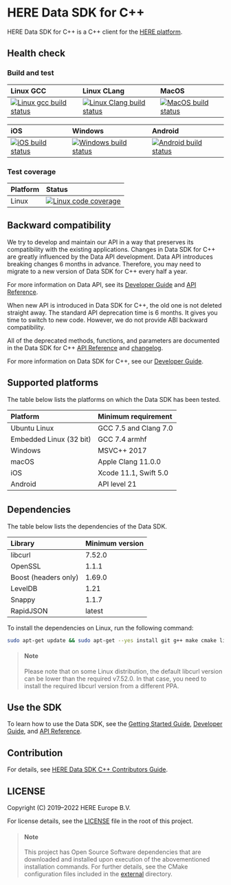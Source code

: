 # HERE Data SDK for C++

HERE Data SDK for C++ is a C++ client for the <a href="https://platform.here.com" target="_blank">HERE platform</a>.

## Health check

### Build and test

| Linux GCC | Linux CLang | MacOS |
| :-------- | :---------- | :---- |
| [![Linux gcc build status][1]][2] | [![Linux Clang build status][3]][4] | [![MacOS build status][5]][4] |

| iOS | Windows | Android |
| :-- | :------ | :------ |
| [![iOS build status][6]][4] | [![Windows build status][7]][4] | [![Android build status][8]][4] |

[1]: https://github.com/heremaps/here-data-sdk-cpp/workflows/CI/badge.svg?branch=master
[2]: https://github.com/heremaps/here-data-sdk-cpp/actions?query=workflow%3ACI+branch%3Amaster
[3]: https://dev.azure.com/heremaps/here-data-sdk/_apis/build/status/heremaps.here-data-sdk-cpp?branchName=master&jobName=Linux_build_clang
[4]: https://dev.azure.com/heremaps/here-data-sdk/_build/latest?definitionId=3&branchName=master
[5]: https://dev.azure.com/heremaps/here-data-sdk/_apis/build/status/heremaps.here-data-sdk-cpp?branchName=master&jobName=MacOS_build
[6]: https://dev.azure.com/heremaps/here-data-sdk/_apis/build/status/heremaps.here-data-sdk-cpp?branchName=master&jobName=iOS_build
[7]: https://dev.azure.com/heremaps/here-data-sdk/_apis/build/status/heremaps.here-data-sdk-cpp?branchName=master&jobName=Windows_build
[8]: https://dev.azure.com/heremaps/here-data-sdk/_apis/build/status/heremaps.here-data-sdk-cpp?branchName=master&jobName=Android_build

### Test coverage

| Platform | Status                                                                                                                                                                                              |
| :------- | :-------------------------------------------------------------------------------------------------------------------------------------------------------------------------------------------------- |
| Linux    | <a href="https://codecov.io/gh/heremaps/here-data-sdk-cpp/" target="_blank"><img src="https://codecov.io/gh/heremaps/here-data-sdk-cpp/branch/master/graph/badge.svg" alt="Linux code coverage"/></a> |

## Backward compatibility

We try to develop and maintain our API in a way that preserves its compatibility with the existing applications. Changes in Data SDK for C++ are greatly influenced by the Data API development. Data API introduces breaking changes 6 months in advance. Therefore, you may need to migrate to a new version of Data SDK for C++ every half a year.

For more information on Data API, see its <a href="https://developer.here.com/documentation/data-api/data_dev_guide/index.html" target="_blank">Developer Guide</a> and <a href="https://developer.here.com/documentation/data-api/api-reference.html" target="_blank">API Reference</a>.

When new API is introduced in Data SDK for C++, the old one is not deleted straight away. The standard API deprecation time is 6 months. It gives you time to switch to new code. However, we do not provide ABI backward compatibility.

All of the deprecated methods, functions, and parameters are documented in the Data SDK for C++ <a href="https://developer.here.com/documentation/sdk-cpp/api_reference/index.html" target="_blank">API Reference</a> and <a href="https://github.com/heremaps/here-data-sdk-cpp/blob/master/CHANGELOG.md" target="_blank">changelog</a>.

For more information on Data SDK for C++, see our <a href="https://developer.here.com/documentation/sdk-cpp/dev_guide/index.html" target="blank">Developer Guide</a>.

## Supported platforms

The table below lists the platforms on which the Data SDK has been tested.

| Platform                   | Minimum requirement     |
| :------------------------- | :---------------------- |
| Ubuntu Linux               | GCC 7.5 and Clang 7.0   |
| Embedded Linux (32 bit)    | GCC 7.4 armhf           |
| Windows                    | MSVC++ 2017             |
| macOS                      | Apple Clang 11.0.0      |
| iOS                        | Xcode 11.1, Swift 5.0   |
| Android                    | API level 21            |

<h6 id="dependencies"></h6>

## Dependencies

The table below lists the dependencies of the Data SDK.

| Library              | Minimum version |
| :------------------- | :-------------- |
| libcurl              | 7.52.0          |
| OpenSSL              | 1.1.1           |
| Boost (headers only) | 1.69.0          |
| LevelDB              | 1.21            |
| Snappy               | 1.1.7           |
| RapidJSON            | latest          |

To install the dependencies on Linux, run the following command:

```bash
sudo apt-get update && sudo apt-get --yes install git g++ make cmake libssl-dev libcurl4-openssl-dev libboost-all-dev
```

> #### Note
> Please note that on some Linux distribution, the default libcurl version can be lower than the required v7.52.0. In that case, you need to install the required libcurl version from a different PPA.

## Use the SDK

To learn how to use the Data SDK, see the <a href="https://github.com/heremaps/here-data-sdk-cpp/blob/master/docs/GettingStartedGuide.md" target="_blank">Getting Started Guide</a>, <a href="https://developer.here.com/documentation/sdk-cpp/dev_guide/index.html" target="blank">Developer Guide</a>, and <a href="https://developer.here.com/documentation/sdk-cpp/api_reference/index.html" target="_blank">API Reference</a>.

## Contribution

For details, see <a href="https://github.com/heremaps/here-data-sdk-cpp/blob/master/CONTRIBUTING.md" target="_blank">HERE Data SDK C++ Contributors Guide</a>.

## LICENSE

Copyright (C) 2019–2022 HERE Europe B.V.

For license details, see the <a href="https://github.com/heremaps/here-data-sdk-cpp/blob/master/LICENSE" target="_blank">LICENSE</a> file in the root of this project.

> #### Note
> This project has Open Source Software dependencies that are downloaded and installed upon execution of the abovementioned installation commands. For further details, see the CMake configuration files included in the <a href="https://github.com/heremaps/here-data-sdk-cpp/tree/master/external" target="_blank">external</a> directory.
